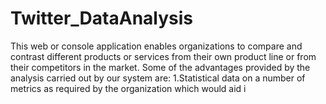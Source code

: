 # Twitter_DataAnalysis
This web or console application enables organizations to compare and contrast different products or services from their own product line or from their competitors in the market.   Some of the advantages provided by the analysis carried out by our system are: 1.Statistical data on a number of metrics as required by the organization which would aid i
